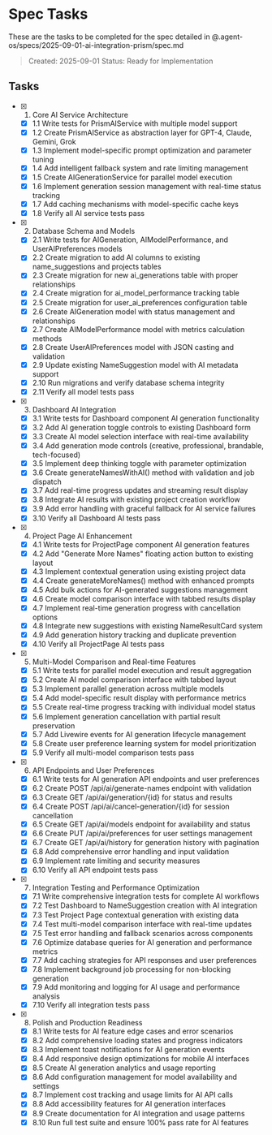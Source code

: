 # Spec Tasks

These are the tasks to be completed for the spec detailed in @.agent-os/specs/2025-09-01-ai-integration-prism/spec.md

> Created: 2025-09-01
> Status: Ready for Implementation

## Tasks

- [x] 1. Core AI Service Architecture
  - [x] 1.1 Write tests for PrismAIService with multiple model support
  - [x] 1.2 Create PrismAIService as abstraction layer for GPT-4, Claude, Gemini, Grok
  - [x] 1.3 Implement model-specific prompt optimization and parameter tuning
  - [x] 1.4 Add intelligent fallback system and rate limiting management
  - [x] 1.5 Create AIGenerationService for parallel model execution
  - [x] 1.6 Implement generation session management with real-time status tracking
  - [x] 1.7 Add caching mechanisms with model-specific cache keys
  - [x] 1.8 Verify all AI service tests pass

- [x] 2. Database Schema and Models
  - [x] 2.1 Write tests for AIGeneration, AIModelPerformance, and UserAIPreferences models
  - [x] 2.2 Create migration to add AI columns to existing name_suggestions and projects tables
  - [x] 2.3 Create migration for new ai_generations table with proper relationships
  - [x] 2.4 Create migration for ai_model_performance tracking table
  - [x] 2.5 Create migration for user_ai_preferences configuration table
  - [x] 2.6 Create AIGeneration model with status management and relationships
  - [x] 2.7 Create AIModelPerformance model with metrics calculation methods
  - [x] 2.8 Create UserAIPreferences model with JSON casting and validation
  - [x] 2.9 Update existing NameSuggestion model with AI metadata support
  - [x] 2.10 Run migrations and verify database schema integrity
  - [x] 2.11 Verify all model tests pass

- [x] 3. Dashboard AI Integration
  - [x] 3.1 Write tests for Dashboard component AI generation functionality
  - [x] 3.2 Add AI generation toggle controls to existing Dashboard form
  - [x] 3.3 Create AI model selection interface with real-time availability
  - [x] 3.4 Add generation mode controls (creative, professional, brandable, tech-focused)
  - [x] 3.5 Implement deep thinking toggle with parameter optimization
  - [x] 3.6 Create generateNamesWithAI() method with validation and job dispatch
  - [x] 3.7 Add real-time progress updates and streaming result display
  - [x] 3.8 Integrate AI results with existing project creation workflow
  - [x] 3.9 Add error handling with graceful fallback for AI service failures
  - [x] 3.10 Verify all Dashboard AI tests pass

- [x] 4. Project Page AI Enhancement
  - [x] 4.1 Write tests for ProjectPage component AI generation features
  - [x] 4.2 Add "Generate More Names" floating action button to existing layout
  - [x] 4.3 Implement contextual generation using existing project data
  - [x] 4.4 Create generateMoreNames() method with enhanced prompts
  - [x] 4.5 Add bulk actions for AI-generated suggestions management
  - [x] 4.6 Create model comparison interface with tabbed results display
  - [x] 4.7 Implement real-time generation progress with cancellation options
  - [x] 4.8 Integrate new suggestions with existing NameResultCard system
  - [x] 4.9 Add generation history tracking and duplicate prevention
  - [x] 4.10 Verify all ProjectPage AI tests pass

- [x] 5. Multi-Model Comparison and Real-time Features
  - [x] 5.1 Write tests for parallel model execution and result aggregation
  - [x] 5.2 Create AI model comparison interface with tabbed layout
  - [x] 5.3 Implement parallel generation across multiple models
  - [x] 5.4 Add model-specific result display with performance metrics
  - [x] 5.5 Create real-time progress tracking with individual model status
  - [x] 5.6 Implement generation cancellation with partial result preservation
  - [x] 5.7 Add Livewire events for AI generation lifecycle management
  - [x] 5.8 Create user preference learning system for model prioritization
  - [x] 5.9 Verify all multi-model comparison tests pass

- [x] 6. API Endpoints and User Preferences
  - [x] 6.1 Write tests for AI generation API endpoints and user preferences
  - [x] 6.2 Create POST /api/ai/generate-names endpoint with validation
  - [x] 6.3 Create GET /api/ai/generation/{id} for status and results
  - [x] 6.4 Create POST /api/ai/cancel-generation/{id} for session cancellation
  - [x] 6.5 Create GET /api/ai/models endpoint for availability and status
  - [x] 6.6 Create PUT /api/ai/preferences for user settings management
  - [x] 6.7 Create GET /api/ai/history for generation history with pagination
  - [x] 6.8 Add comprehensive error handling and input validation
  - [x] 6.9 Implement rate limiting and security measures
  - [x] 6.10 Verify all API endpoint tests pass

- [x] 7. Integration Testing and Performance Optimization
  - [x] 7.1 Write comprehensive integration tests for complete AI workflows
  - [x] 7.2 Test Dashboard to NameSuggestion creation with AI integration
  - [x] 7.3 Test Project Page contextual generation with existing data
  - [x] 7.4 Test multi-model comparison interface with real-time updates
  - [x] 7.5 Test error handling and fallback scenarios across components
  - [x] 7.6 Optimize database queries for AI generation and performance metrics
  - [x] 7.7 Add caching strategies for API responses and user preferences
  - [x] 7.8 Implement background job processing for non-blocking generation
  - [x] 7.9 Add monitoring and logging for AI usage and performance analysis
  - [x] 7.10 Verify all integration tests pass

- [x] 8. Polish and Production Readiness
  - [x] 8.1 Write tests for AI feature edge cases and error scenarios
  - [x] 8.2 Add comprehensive loading states and progress indicators
  - [x] 8.3 Implement toast notifications for AI generation events
  - [x] 8.4 Add responsive design optimizations for mobile AI interfaces
  - [x] 8.5 Create AI generation analytics and usage reporting
  - [x] 8.6 Add configuration management for model availability and settings
  - [x] 8.7 Implement cost tracking and usage limits for AI API calls
  - [x] 8.8 Add accessibility features for AI generation interfaces
  - [x] 8.9 Create documentation for AI integration and usage patterns
  - [x] 8.10 Run full test suite and ensure 100% pass rate for AI features